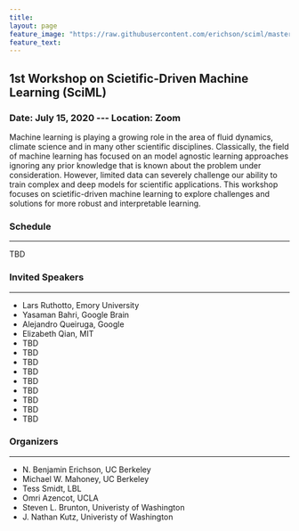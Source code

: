 ```yaml
---
title:
layout: page
feature_image: "https://raw.githubusercontent.com/erichson/sciml/master/img/logo.png"
feature_text:
---
```


## 1st Workshop on Scietific-Driven Machine Learning (SciML)
### Date: July 15, 2020 --- Location: Zoom


Machine learning is playing a growing role in the area of fluid dynamics, climate science and in many other scientific disciplines. Classically, the field of machine learning has focused on an model agnostic learning approaches ignoring any prior knowledge that is known about the problem under consideration. However, limited data can severely challenge our ability to train complex and deep models for scientific applications. This workshop focuses on scietific-driven machine learning to explore challenges and solutions for more robust and interpretable learning.

### Schedule
---
TBD

### Invited Speakers
---

* Lars Ruthotto, Emory University
* Yasaman Bahri, Google Brain
* Alejandro Queiruga, Google
* Elizabeth Qian, MIT
* TBD
* TBD
* TBD
* TBD
* TBD
* TBD
* TBD
* TBD
* TBD


### Organizers 
---
* N. Benjamin Erichson, UC Berkeley
* Michael W. Mahoney, UC Berkeley
* Tess Smidt, LBL
* Omri Azencot, UCLA
* Steven L. Brunton, Univeristy of Washington
* J. Nathan Kutz, Univeristy of Washington

